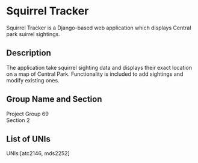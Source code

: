 # Squirrel Tracker

Squirrel Tracker is a Django-based web application which displays Central park suirrel sightings. 

## Description

The application take squirrel sighting data and displays their exact location on a map of Central Park. Functionality is included to add sightings and modify existing ones. 

## Group Name and Section

Project Group 69  
Section 2 

## List of UNIs

UNIs:[atc2146, mds2252]
